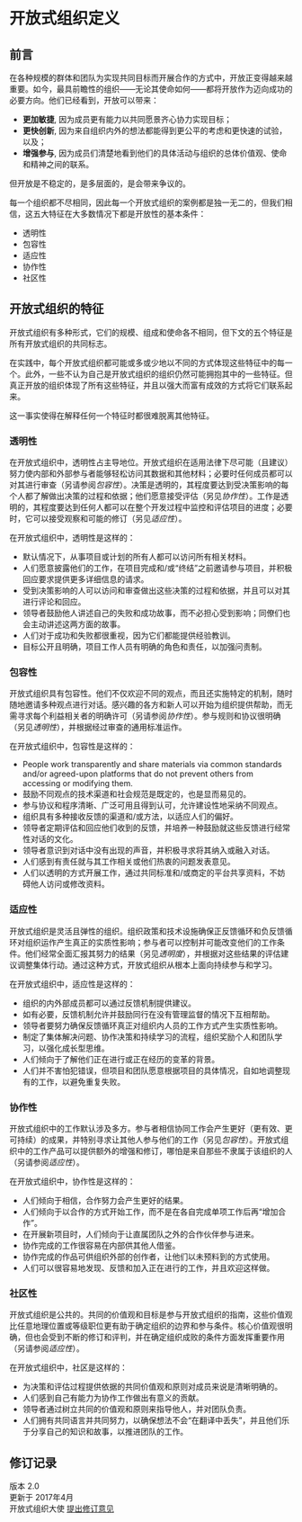# 开放式组织定义

## 前言
在各种规模的群体和团队为实现共同目标而开展合作的方式中，开放正变得越来越重要。如今，最具前瞻性的组织——无论其使命如何——都将开放作为迈向成功的必要方向。他们已经看到，开放可以带来：

- **更加敏捷**, 因为成员更有能力以共同愿景齐心协力实现目标；
- **更快创新**, 因为来自组织内外的想法都能得到更公平的考虑和更快速的试验，以及；
- **增强参与**, 因为成员们清楚地看到他们的具体活动与组织的总体价值观、使命和精神之间的联系。

但开放是不稳定的，是多层面的，是会带来争议的。

每一个组织都不尽相同，因此每一个开放式组织的案例都是独一无二的，但我们相信，这五大特征在大多数情况下都是开放性的基本条件：

- 透明性 
- 包容性 
- 适应性
- 协作性
- 社区性

## 开放式组织的特征
开放式组织有多种形式，它们的规模、组成和使命各不相同，但下文的五个特征是所有开放式组织的共同标志。

在实践中，每个开放式组织都可能或多或少地以不同的方式体现这些特征中的每一个。此外，一些不认为自己是开放式组织的组织仍然可能拥抱其中的一些特征。但真正开放的组织体现了所有这些特征，并且以强大而富有成效的方式将它们联系起来。

这一事实使得在解释任何一个特征时都很难脱离其他特征。

### 透明性
在开放式组织中，透明性占主导地位。开放式组织在适用法律下尽可能（且建议）努力使内部和外部参与者能够轻松访问其数据和其他材料；必要时任何成员都可以对其进行审查（另请参阅*包容性*）。决策是透明的，其程度要达到受决策影响的每个人都了解做出决策的过程和依据；他们愿意接受评估（另见*协作性*）。工作是透明的，其程度要达到任何人都可以在整个开发过程中监控和评估项目的进度；必要时，它可以接受观察和可能的修订（另见*适应性*）。

在开放式组织中，透明性是这样的：

- 默认情况下，从事项目或计划的所有人都可以访问所有相关材料。
- 人们愿意披露他们的工作，在项目完成和/或“终结”之前邀请参与项目，并积极回应要求提供更多详细信息的请求。
- 受到决策影响的人可以访问和审查做出这些决策的过程和依据，并且可以对其进行评论和回应。
- 领导者鼓励他人讲述自己的失败和成功故事，而不必担心受到影响；同僚们也会主动讲述这两方面的故事。
- 人们对于成功和失败都很重视，因为它们都能提供经验教训。
- 目标公开且明确，项目工作人员有明确的角色和责任，以加强问责制。


### 包容性
开放式组织具有包容性。他们不仅欢迎不同的观点，而且还实施特定的机制，随时随地邀请多种观点进行对话。感兴趣的各方和新人可以开始为组织提供帮助，而无需寻求每个利益相关者的明确许可（另请参阅*协作性*）。参与规则和协议很明确（另见*透明性*），并根据经过审查的通用标准运作。

在开放式组织中，包容性是这样的：

- People work transparently and share materials via common standards and/or agreed-upon platforms that do not prevent others from accessing or modifying them.
- 鼓励不同观点的技术渠道和社会规范是既定的，也是显而易见的。
- 参与协议和程序清晰、广泛可用且得到认可，允许建设性地采纳不同观点。
- 组织具有多种接收反馈的渠道和/或方法，以适应人们的偏好。
- 领导者定期评估和回应他们收到的反馈，并培养一种鼓励就这些反馈进行经常性对话的文化。
- 领导者意识到对话中没有出现的声音，并积极寻求将其纳入或融入对话。
- 人们感到有责任就与其工作相关或他们热衷的问题发表意见。
- 人们以透明的方式开展工作，通过共同标准和/或商定的平台共享资料，不妨碍他人访问或修改资料。


### 适应性
开放式组织是灵活且弹性的组织。组织政策和技术设施确保正反馈循环和负反馈循环对组织运作产生真正的实质性影响；参与者可以控制并可能改变他们的工作条件。他们经常全面汇报其努力的结果（另见*透明度*），并根据对这些结果的评估建议调整集体行动。通过这种方式，开放式组织从根本上面向持续参与和学习。


在开放式组织中，适应性是这样的：

- 组织的内外部成员都可以通过反馈机制提供建议。
- 如有必要，反馈机制允许并鼓励同行在没有管理监督的情况下互相帮助。
- 领导者要努力确保反馈循环真正对组织内人员的工作方式产生实质性影响。
- 制定了集体解决问题、协作决策和持续学习的流程，组织奖励个人和团队学习，以强化成长型思维。
- 人们倾向于了解他们正在进行或正在经历的变革的背景。
- 人们并不害怕犯错误，但项目和团队愿意根据项目的具体情况，自如地调整现有的工作，以避免重复失败。

### 协作性
开放式组织中的工作默认涉及多方。参与者相信协同工作会产生更好（更有效、更可持续）的成果，并特别寻求让其他人参与他们的工作（另见*包容性*）。开放式组织中的工作产品可​​以提供额外的增强和修订，哪怕是来自那些不隶属于该组织的人（另请参阅*适应性*）。

在开放式组织中，协作性是这样的：

- 人们倾向于相信，合作努力会产生更好的结果。
- 人们倾向于以合作的方式开始工作，而不是在各自完成单项工作后再“增加合作”。
- 在开展新项目时，人们倾向于让直属团队之外的合作伙伴参与进来。
- 协作完成的工作很容易在内部供其他人借鉴。
- 协作完成的作品可供组织外部的创作者，让他们以未预料到的方式使用。
- 人们可以很容易地发现、反馈和加入正在进行的工作，并且欢迎这样做。


### 社区性
开放式组织是公共的。共同的价值观和目标是参与开放式组织的指南，这些价值观比任意地理位置或等级职位更有助于确定组织的边界和参与条件。核心价值观很明确，但也会受到不断的修订和评判，并在确定组织成败的条件方面发挥重要作用（另请参阅*适应性*）。

在开放式组织中，社区是这样的：

- 为决策和评估过程提供依据的共同价值观和原则对成员来说是清晰明确的。
- 人们感到自己有能力为协作工作做出有意义的贡献。
- 领导者通过树立共同的价值观和原则来指导他人，并对团队负责。
- 人们拥有共同语言并共同努力，以确保想法不会“在翻译中丢失”，并且他们乐于分享自己的知识和故事，以推进团队的工作。


## 修订记录
版本 2.0  
更新于 2017年4月  
开放式组织大使 
[提出修订意见](https://github.com/open-organization/open-org-definition)
